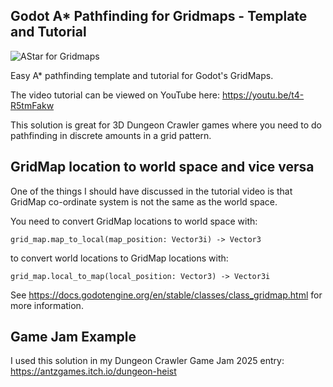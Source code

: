 ## Godot A* Pathfinding for Gridmaps - Template and Tutorial

![AStar for Gridmaps](https://github.com/user-attachments/assets/2cba055a-ff00-4fe5-854b-71864ca1188e)

Easy A* pathfinding template and tutorial for Godot's GridMaps.

The video tutorial can be viewed on YouTube here: https://youtu.be/t4-R5tmFakw

This solution is great for 3D Dungeon Crawler games where you need to do pathfinding in discrete amounts in a grid pattern.

## GridMap location to world space and vice versa

One of the things I should have discussed in the tutorial video is that GridMap co-ordinate system is not the same as the world space.

You need to convert GridMap locations to world space with:

`grid_map.map_to_local(map_position: Vector3i) -> Vector3`

to convert world locations to GridMap locations with:

`grid_map.local_to_map(local_position: Vector3) -> Vector3i`

See https://docs.godotengine.org/en/stable/classes/class_gridmap.html for more information.

## Game Jam Example

 I used this solution in my Dungeon Crawler Game Jam 2025 entry: https://antzgames.itch.io/dungeon-heist



